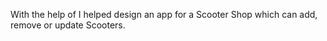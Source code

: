 With the help of I helped design an app for a Scooter Shop which can add, remove or update Scooters.
